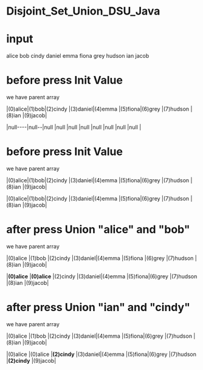 # Disjoint_Set_Union_DSU_Java

# input
alice bob cindy daniel emma fiona grey hudson ian jacob

# before press Init Value
we have parent array

|(0)alice|(1)bob|(2)cindy |(3)daniel|(4)emma |(5)fiona|(6)grey |(7)hudson |(8)ian |(9)jacob|

|null----|null--|null     |null     |null    |null    |null    |null      |null   |null    |

# before press Init Value
we have parent array

|(0)alice|(1)bob|(2)cindy |(3)daniel|(4)emma |(5)fiona|(6)grey |(7)hudson |(8)ian |(9)jacob|

|(0)alice|(1)bob|(2)cindy |(3)daniel|(4)emma |(5)fiona|(6)grey |(7)hudson |(8)ian |(9)jacob|

# after press Union "alice" and "bob"
we have parent array

|(0)alice     |(1)bob       |(2)cindy |(3)daniel|(4)emma  |(5)fiona |(6)grey |(7)hudson |(8)ian |(9)jacob|

|**(0)alice** |**(0)alice** |(2)cindy |(3)daniel|(4)emma |(5)fiona|(6)grey |(7)hudson |(8)ian |(9)jacob|


# after press Union "ian" and "cindy"
we have parent array

|(0)alice     |(1)bob       |(2)cindy     |(3)daniel|(4)emma  |(5)fiona|(6)grey |(7)hudson |(8)ian        |(9)jacob|

|(0)alice     |(0)alice     |**(2)cindy** |(3)daniel|(4)emma  |(5)fiona|(6)grey |(7)hudson |**(2)cindy**  |(9)jacob|